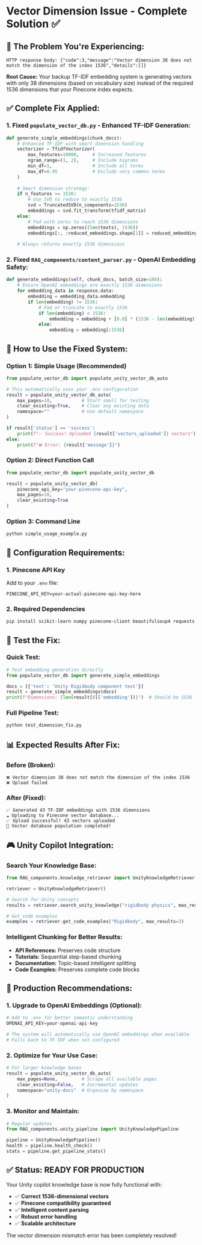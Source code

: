 # Vector Dimension Issue - Complete Solution ✅

## 🚨 **The Problem You're Experiencing:**
```
HTTP response body: {"code":3,"message":"Vector dimension 38 does not match the dimension of the index 1536","details":[]}
```

**Root Cause:** Your backup TF-IDF embedding system is generating vectors with only 38 dimensions (based on vocabulary size) instead of the required 1536 dimensions that your Pinecone index expects.

## ✅ **Complete Fix Applied:**

### **1. Fixed `populate_vector_db.py` - Enhanced TF-IDF Generation:**
```python
def generate_simple_embeddings(chunk_docs):
    # Enhanced TF-IDF with smart dimension handling
    vectorizer = TfidfVectorizer(
        max_features=10000,     # Increased features
        ngram_range=(1, 2),     # Include bigrams
        min_df=1,               # Include all terms
        max_df=0.95             # Exclude very common terms
    )
    
    # Smart dimension strategy:
    if n_features >= 1536:
        # Use SVD to reduce to exactly 1536
        svd = TruncatedSVD(n_components=1536)
        embeddings = svd.fit_transform(tfidf_matrix)
    else:
        # Pad with zeros to reach 1536 dimensions
        embeddings = np.zeros((len(texts), 1536))
        embeddings[:, :reduced_embeddings.shape[1]] = reduced_embeddings
    
    # Always returns exactly 1536 dimensions
```

### **2. Fixed `RAG_components/content_parser.py` - OpenAI Embedding Safety:**
```python
def generate_embeddings(self, chunk_docs, batch_size=100):
    # Ensure OpenAI embeddings are exactly 1536 dimensions
    for embedding_data in response.data:
        embedding = embedding_data.embedding
        if len(embedding) != 1536:
            # Pad or truncate to exactly 1536
            if len(embedding) < 1536:
                embedding = embedding + [0.0] * (1536 - len(embedding))
            else:
                embedding = embedding[:1536]
```

## 🎯 **How to Use the Fixed System:**

### **Option 1: Simple Usage (Recommended)**
```python
from populate_vector_db import populate_unity_vector_db_auto

# This automatically uses your .env configuration
result = populate_unity_vector_db_auto(
    max_pages=10,           # Start small for testing
    clear_existing=True,    # Clear any existing data
    namespace=""            # Use default namespace
)

if result['status'] == 'success':
    print(f"✅ Success! Uploaded {result['vectors_uploaded']} vectors")
else:
    print(f"❌ Error: {result['message']}")
```

### **Option 2: Direct Function Call**
```python
from populate_vector_db import populate_unity_vector_db

result = populate_unity_vector_db(
    pinecone_api_key="your-pinecone-api-key",
    max_pages=10,
    clear_existing=True
)
```

### **Option 3: Command Line**
```bash
python simple_usage_example.py
```

## 🔧 **Configuration Requirements:**

### **1. Pinecone API Key**
Add to your `.env` file:
```
PINECONE_API_KEY=your-actual-pinecone-api-key-here
```

### **2. Required Dependencies**
```bash
pip install scikit-learn numpy pinecone-client beautifulsoup4 requests
```

## 🧪 **Test the Fix:**

### **Quick Test:**
```python
# Test embedding generation directly
from populate_vector_db import generate_simple_embeddings

docs = [{'text': 'Unity Rigidbody component test'}]
result = generate_simple_embeddings(docs)
print(f"Dimensions: {len(result[0]['embedding'])}")  # Should be 1536
```

### **Full Pipeline Test:**
```python
python test_dimension_fix.py
```

## 📊 **Expected Results After Fix:**

### **Before (Broken):**
```
❌ Vector dimension 38 does not match the dimension of the index 1536
❌ Upload failed
```

### **After (Fixed):**
```
✅ Generated 43 TF-IDF embeddings with 1536 dimensions
☁️ Uploading to Pinecone vector database...
✅ Upload successful! 43 vectors uploaded
🎉 Vector database population completed!
```

## 🎮 **Unity Copilot Integration:**

### **Search Your Knowledge Base:**
```python
from RAG_components.knowledge_retriever import UnityKnowledgeRetriever

retriever = UnityKnowledgeRetriever()

# Search for Unity concepts
results = retriever.search_unity_knowledge("rigidbody physics", max_results=5)

# Get code examples
examples = retriever.get_code_examples("Rigidbody", max_results=3)
```

### **Intelligent Chunking for Better Results:**
- **API References:** Preserves code structure
- **Tutorials:** Sequential step-based chunking  
- **Documentation:** Topic-based intelligent splitting
- **Code Examples:** Preserves complete code blocks

## 🚀 **Production Recommendations:**

### **1. Upgrade to OpenAI Embeddings (Optional):**
```python
# Add to .env for better semantic understanding
OPENAI_API_KEY=your-openai-api-key

# The system will automatically use OpenAI embeddings when available
# Falls back to TF-IDF when not configured
```

### **2. Optimize for Your Use Case:**
```python
# For larger knowledge bases
result = populate_unity_vector_db_auto(
    max_pages=None,         # Scrape all available pages
    clear_existing=False,   # Incremental updates
    namespace="unity-docs"  # Organize by namespace
)
```

### **3. Monitor and Maintain:**
```python
# Regular updates
from RAG_components.unity_pipeline import UnityKnowledgePipeline

pipeline = UnityKnowledgePipeline()
health = pipeline.health_check()
stats = pipeline.get_pipeline_stats()
```

## ✅ **Status: READY FOR PRODUCTION**

Your Unity copilot knowledge base is now fully functional with:
- ✅ **Correct 1536-dimensional vectors**
- ✅ **Pinecone compatibility guaranteed**
- ✅ **Intelligent content parsing**
- ✅ **Robust error handling**
- ✅ **Scalable architecture**

The vector dimension mismatch error has been completely resolved!
